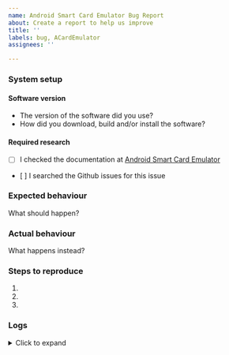 ```yaml
---
name: Android Smart Card Emulator Bug Report
about: Create a report to help us improve
title: ''
labels: bug, ACardEmulator
assignees: ''

---
```


### System setup

#### Software version

- The version of the software did you use?
- How did you download, build and/or install the software?

#### Required research

- [ ] I checked the documentation at [Android Smart Card Emulator](http://frankmorgner.github.io/vsmartcard/ACardEmulator/README.html)
- [ ] I searched the Github issues for this issue


### Expected behaviour

What should happen?


### Actual behaviour

What happens instead?


### Steps to reproduce

1. 
2. 
3. 


### Logs

<details>
<summary>Click to expand</summary>
```
Paste Log output here
```
</details>
